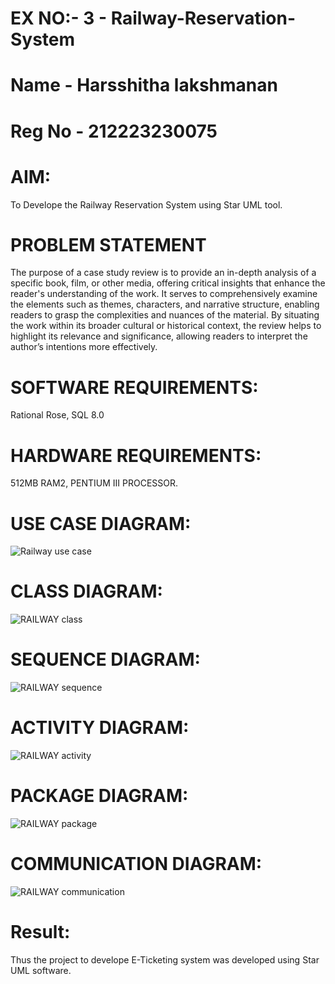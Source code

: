 # EX NO:- 3  -  Railway-Reservation-System
# Name - Harsshitha lakshmanan
# Reg No - 212223230075
# AIM:
 To Develope the Railway Reservation System using Star UML tool.
# PROBLEM STATEMENT
The purpose of a case study review is to provide an in-depth analysis of a specific book, film, or other media, offering critical insights that enhance the reader's understanding of the work. It serves to comprehensively examine the elements such as themes, characters, and narrative structure, enabling readers to grasp the complexities and nuances of the material. By situating the work within its broader cultural or historical context, the review helps to highlight its relevance and significance, allowing readers to interpret the author’s intentions more effectively. 
 
# SOFTWARE REQUIREMENTS:
Rational Rose,
SQL 8.0
# HARDWARE REQUIREMENTS:
512MB RAM2, PENTIUM III PROCESSOR.

# USE CASE DIAGRAM:
![Railway use case](https://github.com/user-attachments/assets/0f6ee461-78ef-4198-a616-625811885a81)

# CLASS DIAGRAM:
![RAILWAY class](https://github.com/user-attachments/assets/dddcc53e-64de-406d-83ef-20d58c81128e)


# SEQUENCE DIAGRAM:
![RAILWAY sequence](https://github.com/user-attachments/assets/0ceaf958-8a3a-4cc3-85a7-d6e7f3e22416)

# ACTIVITY DIAGRAM:

![RAILWAY activity](https://github.com/user-attachments/assets/347dd378-5638-4c82-b32f-71ca9cc0fdc4)


# PACKAGE DIAGRAM: 
![RAILWAY package](https://github.com/user-attachments/assets/af1322c1-2e24-4708-a847-fe23070736ea)

# COMMUNICATION DIAGRAM:
![RAILWAY communication](https://github.com/user-attachments/assets/0773db92-6307-4789-a3f2-17ff9a8f1bdc)

# Result:
 
Thus the project to develope E-Ticketing system was developed using Star UML software.

